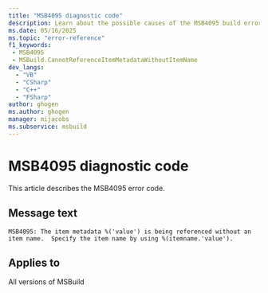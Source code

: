 ```yaml
---
title: "MSB4095 diagnostic code"
description: Learn about the possible causes of the MSB4095 build error, and get troubleshooting tips.
ms.date: 05/16/2025
ms.topic: "error-reference"
f1_keywords:
 - MSB4095
 - MSBuild.CannotReferenceItemMetadataWithoutItemName
dev_langs:
  - "VB"
  - "CSharp"
  - "C++"
  - "FSharp"
author: ghogen
ms.author: ghogen
manager: mijacobs
ms.subservice: msbuild
---
```


# MSB4095 diagnostic code

<!-- :::ErrorDefinitionDescription::: -->
<!-- :::editable-content name="introDescription"::: -->
This article describes the MSB4095 error code.
<!-- :::editable-content-end::: -->

## Message text

<!-- :::editable-content name="messageText"::: -->
`MSB4095: The item metadata %('value') is being referenced without an item name.  Specify the item name by using %(itemname.'value').`
<!-- :::editable-content-end::: -->
<!-- MSB4095: The item metadata %({0}) is being referenced without an item name.  Specify the item name by using %(itemname.{0}). -->

<!-- :::editable-content name="postOutputDescription"::: -->
<!--
{StrBegin="MSB4095: "}
-->
<!-- :::editable-content-end::: -->
<!-- :::ErrorDefinitionDescription-end::: -->

## Applies to

All versions of MSBuild
